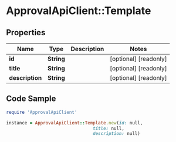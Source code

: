# ApprovalApiClient::Template

## Properties

Name | Type | Description | Notes
------------ | ------------- | ------------- | -------------
**id** | **String** |  | [optional] [readonly] 
**title** | **String** |  | [optional] [readonly] 
**description** | **String** |  | [optional] [readonly] 

## Code Sample

```ruby
require 'ApprovalApiClient'

instance = ApprovalApiClient::Template.new(id: null,
                                 title: null,
                                 description: null)
```


